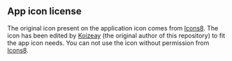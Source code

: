 ## App icon license

The original icon present on the application icon comes from [Icons8](https://www.icons8.com/).
The icon has been edited by [Koizeay](https://koizeay.com/) (the original author of this repository) to fit the app icon needs.
You can not use the icon without permission from [Icons8](https://www.icons8.com/).